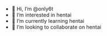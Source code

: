 - 👋 Hi, I’m @only6t
- 👀 I’m interested in hentai
- 🌱 I’m currently learning hentai
- 💞️ I’m looking to collaborate on hentai

<!---
only6t/only6t is a ✨ special ✨ repository be link to



#!/bin/bash

# Definizione del menu
menu() {
    echo "Menu:"
    echo "1. Genera un file"
    echo "2. Elimina un file"
    echo "3. Modifica i permessi di un file"
    echo "4. Esci"
}

# Funzione per la generazione di un file
generate_file() {
    echo "Inserisci il nome del file da generare:"
    read filename
    if [ -f "$filename" ]; then
        echo "Il file $filename esiste già."
    else
        touch "$filename"
        echo "Il file $filename è stato generato."
    fi
}

# Funzione per l'eliminazione di un file
delete_file() {
    echo "Inserisci il nome del file da eliminare:"
    read filename
    if [ -f "$filename" ]; then
        rm "$filename"
        echo "Il file $filename è stato eliminato."
    else
        echo "Il file $filename non esiste."
    fi
}

# Funzione per la modifica dei permessi di un file
change_permissions() {
    echo "Inserisci il nome del file di cui modificare i permessi:"
    read filename
    if [ -f "$filename" ]; then
        echo "Inserisci i nuovi permessi per il file $filename:"
        read permissions
        chmod "$permissions" "$filename"
        echo "I permessi del file $filename sono stati modificati."
    else
        echo "Il file $filename non esiste."
    fi
}

# Ciclo principale del programma
while true; do
    menu
    read choice
    case $choice in
        1) generate_file;;
        2) delete_file;;
        3) change_permissions;;
        4) exit;;
        *) echo "Scelta non valida";;
    esac
done
